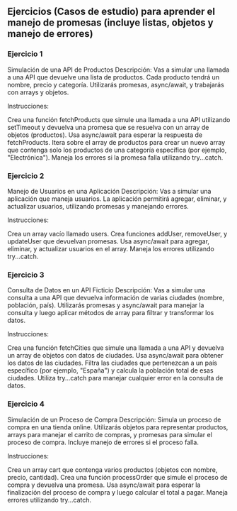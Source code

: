 ## Ejercicios (Casos de estudio) para aprender el manejo de promesas (incluye listas, objetos y manejo de errores)

### Ejercicio 1

Simulación de una API de Productos
Descripción: Vas a simular una llamada a una API que devuelve una lista de productos. Cada producto tendrá un nombre, precio y categoría. Utilizarás promesas, async/await, y trabajarás con arrays y objetos.

Instrucciones:

Crea una función fetchProducts que simule una llamada a una API utilizando setTimeout y devuelva una promesa que se resuelva con un array de objetos (productos).
Usa async/await para esperar la respuesta de fetchProducts.
Itera sobre el array de productos para crear un nuevo array que contenga solo los productos de una categoría específica (por ejemplo, "Electrónica").
Maneja los errores si la promesa falla utilizando try...catch.


### Ejercicio 2

Manejo de Usuarios en una Aplicación
Descripción: Vas a simular una aplicación que maneja usuarios. La aplicación permitirá agregar, eliminar, y actualizar usuarios, utilizando promesas y manejando errores.

Instrucciones:

Crea un array vacío llamado users.
Crea funciones addUser, removeUser, y updateUser que devuelvan promesas.
Usa async/await para agregar, eliminar, y actualizar usuarios en el array.
Maneja los errores utilizando try...catch.

### Ejercicio 3

Consulta de Datos en un API Ficticio
Descripción: Vas a simular una consulta a una API que devuelva información de varias ciudades (nombre, población, país). Utilizarás promesas y async/await para manejar la consulta y luego aplicar métodos de array para filtrar y transformar los datos.

Instrucciones:

Crea una función fetchCities que simule una llamada a una API y devuelva un array de objetos con datos de ciudades.
Usa async/await para obtener los datos de las ciudades.
Filtra las ciudades que pertenezcan a un país específico (por ejemplo, "España") y calcula la población total de esas ciudades.
Utiliza try...catch para manejar cualquier error en la consulta de datos.

### Ejercicio 4

Simulación de un Proceso de Compra
Descripción: Simula un proceso de compra en una tienda online. Utilizarás objetos para representar productos, arrays para manejar el carrito de compras, y promesas para simular el proceso de compra. Incluye manejo de errores si el proceso falla.

Instrucciones:

Crea un array cart que contenga varios productos (objetos con nombre, precio, cantidad).
Crea una función processOrder que simule el proceso de compra y devuelva una promesa.
Usa async/await para esperar la finalización del proceso de compra y luego calcular el total a pagar.
Maneja errores utilizando try...catch.
